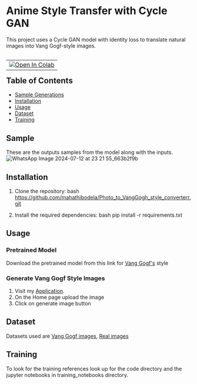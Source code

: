 # Anime Style Transfer with Cycle GAN

This project uses a Cycle GAN model with identity loss to translate natural images into Vang Gogf-style images. 

<table align="left">
  <td>
    <a href="https://www.kaggle.com/code/icode100/cyclegan" target="_parent"><img src="https://kaggle.com/static/images/open-in-kaggle.svg" alt="Open In Colab"/></a>
  </td>
</table>

<br>

## Table of Contents

- [Sample Generations](#sample)
- [Installation](#installation)
- [Usage](#usage)
- [Dataset](#dataset)
- [Training](#training)


## Sample
These are the outputs samples from the model along with the inputs.
![WhatsApp Image 2024-07-12 at 23 21 55_663b2f9b](https://github.com/user-attachments/assets/6855bb74-2e6a-4e8b-b461-3154fdb15b6b)


## Installation

1. Clone the repository:
   bash
   https://github.com/mahathibodela/Photo_to_VangGogh_style_converterr.git
   

3. Install the required dependencies:
   bash
   pip install -r requirements.txt
   

## Usage

### Pretrained Model

Download the pretrained model from this link for [Vang Gogf's](https://github.com/icode100/AniCyGAN/blob/main/AnimeGAN/checkpoints/Hayao/gen_animation.pth) style 

### Generate Vang Gogf Style Images

1. Visit my [Application](https://phototovanggoghstyleconverterr-ehtlpizn6ajamk3vcdjtos.streamlit.app/).
2. On the Home page upload the image
3. Click on generate image button

## Dataset

Datasets used are [Vang Gogf images](https://www.kaggle.com/datasets/icode100/cycleganvangogf/data), [Real images](https://www.kaggle.com/competitions/gan-getting-started/data?select=photo_jpg)
## Training

To look for the training references look up for the code directory and the jupyter notebooks in training_notebooks directory.
